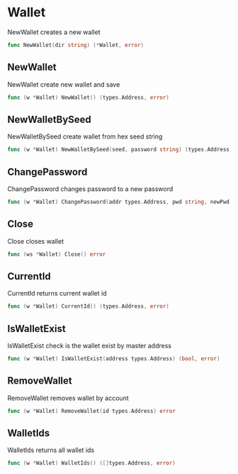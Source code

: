 # Wallet
NewWallet creates a new wallet
```go
func NewWallet(dir string) (*Wallet, error)
```

## NewWallet
NewWallet create new wallet and save 
```go
func (w *Wallet) NewWallet() (types.Address, error)
```


## NewWalletBySeed
NewWalletBySeed create wallet from hex seed string
```go
func (w *Wallet) NewWalletBySeed(seed, password string) (types.Address, error)
```


## ChangePassword
ChangePassword changes password to a new password
```go
func (w *Wallet) ChangePassword(addr types.Address, pwd string, newPwd string) error
```


## Close
Close closes wallet
```go
func (ws *Wallet) Close() error
```


## CurrentId
CurrentId returns current wallet id
```go
func (w *Wallet) CurrentId() (types.Address, error)
```


## IsWalletExist
IsWalletExist check is the wallet exist by master address
```go
func (w *Wallet) IsWalletExist(address types.Address) (bool, error)
```


## RemoveWallet
RemoveWallet removes wallet by account
```go
func (w *Wallet) RemoveWallet(id types.Address) error
```


## WalletIds
WalletIds returns all wallet ids
```go
func (w *Wallet) WalletIds() ([]types.Address, error)
```


